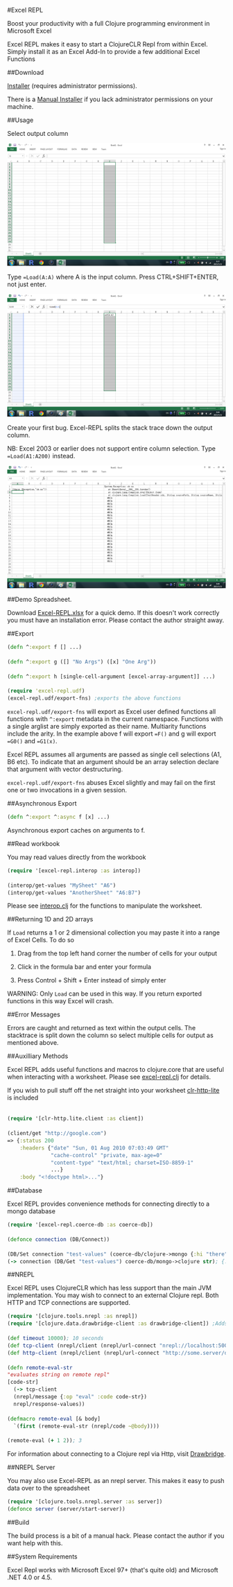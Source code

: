 #Excel REPL

Boost your productivity with a full Clojure programming environment in Microsoft Excel

Excel REPL makes it easy to start a ClojureCLR Repl from within Excel.  Simply install it as an Excel Add-In to provide a few additional Excel Functions

##Download

[Installer](https://github.com/whamtet/Excel-REPL/releases/download/0.1/Excel-REPL.msi) (requires administrator permissions).

There is a [Manual Installer](https://github.com/whamtet/Excel-REPL/releases/download/0.1/Excel-REPL.zip) if you lack administrator permissions on your machine.

##Usage

Select output column

![Step1](Step1.png)

Type ```=Load(A:A)``` where A is the input column.  Press CTRL+SHIFT+ENTER, not just enter.

![Step2](Step2.png)

Create your first bug.  Excel-REPL splits the stack trace down the output column.

NB: Excel 2003 or earlier does not support entire column selection.  Type ```=Load(A1:A200)``` instead.

![Step3](Step3.png)

##Demo Spreadsheet.

Download [Excel-REPL.xlsx](https://github.com/whamtet/Excel-REPL/releases/download/0.1/Excel-REPL.xlsx) for a quick demo.
If this doesn't work correctly you must have an installation error.  Please contact the author straight away.

##Export

```clojure
(defn ^:export f [] ...)

(defn ^:export g ([] "No Args") ([x] "One Arg"))

(defn ^:export h [single-cell-argument [excel-array-argument]] ...)

(require 'excel-repl.udf)
(excel-repl.udf/export-fns) ;exports the above functions
```

`excel-repl.udf/export-fns` will export as Excel user defined functions all functions with `^:export` metadata in the current namespace.  Functions with a single arglist are simply exported as their name.  Multiarity functions include the arity.  In the example above f will export `=F()` and g will export `=G0()` and `=G1(x)`.

Excel REPL assumes all arguments are passed as single cell selections (A1, B6 etc).  To indicate that an argument should be an array selection declare that argument with vector destructuring.

`excel-repl.udf/export-fns` abuses Excel slightly and may fail on the first one or two invocations in a given session.

##Asynchronous Export

```clojure
(defn ^:export ^:async f [x] ...)
```
Asynchronous export caches on arguments to f.

##Read workbook

You may read values directly from the workbook

```clojure
(require '[excel-repl.interop :as interop])

(interop/get-values "MySheet" "A6")
(interop/get-values "AnotherSheet" "A6:B7")

```
Please see [interop.clj](https://github.com/whamtet/Excel-REPL/blob/master/Excel-REPL/nrepl/excel_repl/interop.clj) for the functions to manipulate the worksheet.

##Returning 1D and 2D arrays

If `Load` returns a 1 or 2 dimensional collection you may paste it into a range of Excel Cells.  To do so

1) Drag from the top left hand corner the number of cells for your output

2) Click in the formula bar and enter your formula

3) Press Control + Shift + Enter instead of simply enter

WARNING: Only `Load` can be used in this way.  If you return exported functions in this way Excel will crash.

##Error Messages

Errors are caught and returned as text within the output cells.  The stacktrace is split down the column so select multiple cells for output as mentioned above.

##Auxilliary Methods

Excel REPL adds useful functions and macros to clojure.core that are useful when interacting with a worksheet.  Please see [excel-repl.clj](https://github.com/whamtet/Excel-REPL/blob/master/Excel-REPL/excel-repl.clj) for details.

If you wish to pull stuff off the net straight into your worksheet [clr-http-lite](https://github.com/whamtet/clr-http-lite) is included

```clojure

(require '[clr-http.lite.client :as client])

(client/get "http://google.com")
=> {:status 200
    :headers {"date" "Sun, 01 Aug 2010 07:03:49 GMT"
              "cache-control" "private, max-age=0"
              "content-type" "text/html; charset=ISO-8859-1"
              ...}
    :body "<!doctype html>..."}

```

##Database

Excel REPL provides convenience methods for connecting directly to a mongo database

```clojure
(require '[excel-repl.coerce-db :as coerce-db])

(defonce connection (DB/Connect))

(DB/Set connection "test-values" (coerce-db/clojure->mongo {:hi "there"} ))
(-> connection (DB/Get "test-values") coerce-db/mongo->clojure str); {:hi "there"}
```

##NREPL

Excel REPL uses ClojureCLR which has less support than the main JVM implementation.  You may wish to connect to an external Clojure repl.  Both HTTP and TCP connections are supported.

```clojure
(require '[clojure.tools.nrepl :as nrepl])
(require '[clojure.data.drawbridge-client :as drawbridge-client]) ;Adds Http support to Nrepl

(def timeout 10000); 10 seconds
(def tcp-client (nrepl/client (nrepl/url-connect "nrepl://localhost:50000")) timeout)
(def http-client (nrepl/client (nrepl/url-connect "http://some.server/drawbridge-client")) timeout)

(defn remote-eval-str
"evaluates string on remote repl"
[code-str]
  (-> tcp-client
  (nrepl/message {:op "eval" :code code-str})
  nrepl/response-values))

(defmacro remote-eval [& body]
  `(first (remote-eval-str (nrepl/code ~@body))))

(remote-eval (+ 1 2)); 3
```

For information about connecting to a Clojure repl via Http, visit [Drawbridge](https://github.com/cemerick/drawbridge).

##NREPL Server

You may also use Excel-REPL as an nrepl server.  This makes it easy to push data over to the spreadsheet

```clojure
(require '[clojure.tools.nrepl.server :as server])
(defonce server (server/start-server))
```

##Build

The build process is a bit of a manual hack.  Please contact the author if you want help with this.

##System Requirements

Excel Repl works with Microsoft Excel 97+ (that's quite old) and Microsoft .NET 4.0 or 4.5.
